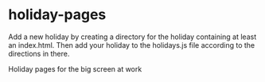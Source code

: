 holiday-pages
=============

Add a new holiday by creating a directory for the holiday containing at
least an index.html. Then add your holiday to the holidays.js file
according to the directions in there.

Holiday pages for the big screen at work
